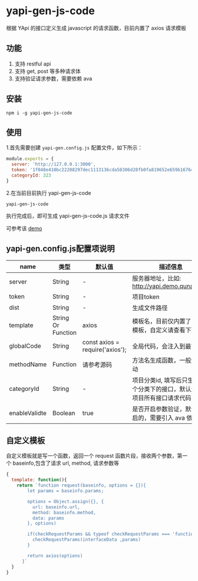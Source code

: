 # yapi-gen-js-code

根据 YApi 的接口定义生成 javascript 的请求函数，目前内置了 axios 请求模板

## 功能
1. 支持 restful api
2. 支持 get, post 等多种请求体
3. 支持验证请求参数，需要依赖 ava 

## 安装

```
npm i -g yapi-gen-js-code

```

## 使用

1.首先需要创建 `yapi-gen.config.js` 配置文件，如下所示：

```js
module.exports = {
  server: 'http://127.0.0.1:3000',
  token: '1f048e410bc22208297dec1113136cda58306d28fb0fa819652e659b16764be6',
  categoryId: 323
}

```

2.在当前目前执行 yapi-gen-js-code

```
yapi-gen-js-code
```

执行完成后，即可生成 yapi-gen-js-code.js 请求文件

可参考该 [demo](https://github.com/hellosean1025/yapi-gen-js-code/blob/master/demo/yapi-gen-js-code.js)

## yapi-gen.config.js配置项说明

| name | 类型 | 默认值 | 描述信息 |  
| ---- | --- | --- | ---- | 
| server | String | - | 服务器地址，比如: http://yapi.demo.qunar.com | 
| token | String | - | 项目token |  
| dist | String | - | 生成文件路径 |  
| template | String Or Function | axios | 模板名，目前仅内置了 axios 模板，自定义请查看下面文档 | 
| globalCode | String |const axios = require('axios'); | 全局代码，会注入到最前面 |  
| methodName | Function | 请参考源码 | 方法名生成函数，一般无需改动 |
| categoryId | String | - | 项目分类id, 填写后只生成某个分类下的接口，默认生成该项目所有接口请求代码 | 
| enableValidte | Boolean | true| 是否开启参数验证，默认是开启的，需要引入 ava 依赖|


## 自定义模板

自定义模板就是写一个函数，返回一个 request 函数片段，接收两个参数，第一个 baseinfo,包含了请求 url, method, 请求参数等

```js
{
  template: function(){
    return `function request(baseinfo, options = {}){
        let params = baseinfo.params;

        options = Object.assign({}, {
          url: baseinfo.url,
          method: baseinfo.method,
          data: params
        }, options)

        if(checkRequestParams && typeof checkRequestParams === 'function'){
          checkRequestParams(interfaceData ,params)
        }

        return axios(options)
      }`
  }
}


```
